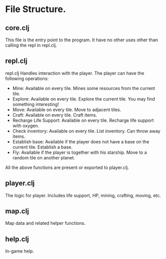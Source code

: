 # File Structure.

## core.clj

This file is the entry point to the program. It have no other uses other than calling the repl in repl.clj.

## repl.clj

repl.clj Handles interaction with the player. The player can have the following operations:

- Mine: Available on every tile. Mines some resources from the current tile.
- Explore: Available on every tile. Explore the current tile. You may find something interesting!
- Move: Available on every tile. Move to adjacent tiles.
- Craft: Available on every tile. Craft items.
- Recharge Life Support: Available on every tile. Recharge life support with oxygen.
- Check inventory: Available on every tile. List inventory. Can throw away items.
- Establish base: Available if the player does not have a base on the current tile. Establish a base.
- Fly: Available if the player is together with his starship. Move to a random tile on another planet.

All the above functions are present or exported to player.clj.

## player.clj

The logic for player. Includes life support, HP, mining, crafting, moving, etc.

## map.clj

Map data and related helper functions.

## help.clj

In-game help.